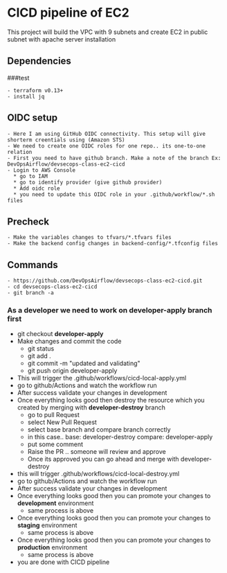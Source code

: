 # CICD pipeline of EC2

This project will build the VPC with 9 subnets and create EC2 in public subnet with apache server installation

## Dependencies
###test
```
- terraform v0.13+
- install jq
```
## OIDC setup
```
- Here I am using GitHub OIDC connectivity. This setup will give shorterm creentials using (Amazon STS)
- We need to create one OIDC roles for one repo.. its one-to-one relation
- First you need to have github branch. Make a note of the branch Ex: DevOpsAirflow/devsecops-class-ec2-cicd
- Login to AWS Console
  * go to IAM
  * go to identify provider (give github provider)
  * Add oidc role
  * you need to update this OIDC role in your .github/workflow/*.sh files
```

## Precheck
```
- Make the variables changes to tfvars/*.tfvars files
- Make the backend config changes in backend-config/*.tfconfig files
```
## Commands
```
- https://github.com/DevOpsAirflow/devsecops-class-ec2-cicd.git
- cd devsecops-class-ec2-cicd
- git branch -a
```
### As a developer we need to work on developer-apply branch first
- git checkout <b>developer-apply</b>
- Make changes and commit the code 
  * git status
  * git add .
  * git commit -m "updated and validating"
  * git push origin developer-apply
- This will trigger the .github/workflows/cicd-local-apply.yml
- go to github/Actions and watch the workflow run
- After success validate your changes in development
- Once everything looks good then destroy the resource which you created by merging with <b>developer-destroy</b> branch
  * go to pull Request
  * select New Pull Request
  * select base branch and compare branch correctly
  * in this case.. base: developer-destroy compare: developer-apply
  * put some comment
  * Raise the PR .. someone will review and approve
  * Once its approved you can go ahead and merge with developer-destroy
- this will trigger .github/workflows/cicd-local-destroy.yml
- go to github/Actions and watch the workflow run
- After success validate your changes in development
- Once everything looks good then you can promote your changes to <b>development</b> environment
  * same process is above
- Once everything looks good then you can promote your changes to <b>staging</b> environment
  * same process is above
- Once everything looks good then you can promote your changes to <b>production</b> environment
  * same process is above
- you are done with CICD pipeline

